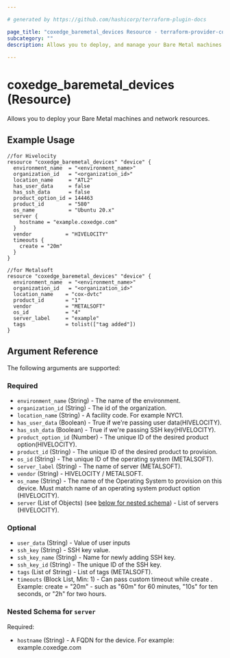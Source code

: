 ```yaml
---

# generated by https://github.com/hashicorp/terraform-plugin-docs

page_title: "coxedge_baremetal_devices Resource - terraform-provider-coxedge"
subcategory: ""
description: Allows you to deploy, and manage your Bare Metal machines and network resources.
  
---
```


# coxedge_baremetal_devices (Resource)

Allows you to deploy your Bare Metal machines and network resources.

Example Usage
---

```
//for Hivelocity
resource "coxedge_baremetal_devices" "device" {
  environment_name  = "<environment_name>"
  organization_id   = "<organization_id>"
  location_name     = "ATL2"
  has_user_data     = false
  has_ssh_data      = false
  product_option_id = 144463
  product_id        = "580"
  os_name           = "Ubuntu 20.x"
  server {
    hostname = "example.coxedge.com"
  }
  vendor           = "HIVELOCITY"
  timeouts {
    create = "20m"
  }
}

//for Metalsoft
resource "coxedge_baremetal_devices" "device" {
  environment_name  = "<environment_name>"
  organization_id   = "<organization_id>"
  location_name    = "cox-dvtc"
  product_id       = "1"
  vendor           = "METALSOFT"
  os_id            = "4"
  server_label     = "example"
  tags             = tolist(["tag added"])
}
```

<!-- schema generated by tfplugindocs -->

## Argument Reference

The following arguments are supported:

### Required

- `environment_name` (String) - The name of the environment.
- `organization_id` (String) - The id of the organization.
- `location_name` (String) - A facility code. For example NYC1.
- `has_user_data` (Boolean) - True if we're passing user data(HIVELOCITY).
- `has_ssh_data` (Boolean) - True if we're passing SSH key(HIVELOCITY).
- `product_option_id` (Number) - The unique ID of the desired product option(HIVELOCITY).
- `product_id` (String) - The unique ID of the desired product to provision.
- `os_id` (String) - The unique ID of the operating system (METALSOFT).
- `server_label` (String) - The name of server (METALSOFT).
- `vendor` (String) - HIVELOCITY / METALSOFT.
- `os_name` (String) - The name of the Operating System to provision on this device. Must match name of an operating
  system product option (HIVELOCITY).
- `server` (List of Objects) (see [below for nested schema](#nestedblock--server)) - List of servers (HIVELOCITY).

### Optional

- `user_data` (String) - Value of user inputs
- `ssh_key` (String) - SSH key value.
- `ssh_key_name` (String) - Name for newly adding SSH key.
- `ssh_key_id` (String) - The unique ID of the SSH key.
- `tags` (List of String) - List of tags (METALSOFT).
- `timeouts` (Block List, Min: 1) - Can pass custom timeout while create . Example: create = "20m"  - such as "60m" for
  60 minutes, "10s" for ten seconds, or "2h" for two hours.

<a id="nestedblock--server"></a>

### Nested Schema for `server`

Required:

- `hostname` (String) - A FQDN for the device. For example: example.coxedge.com
